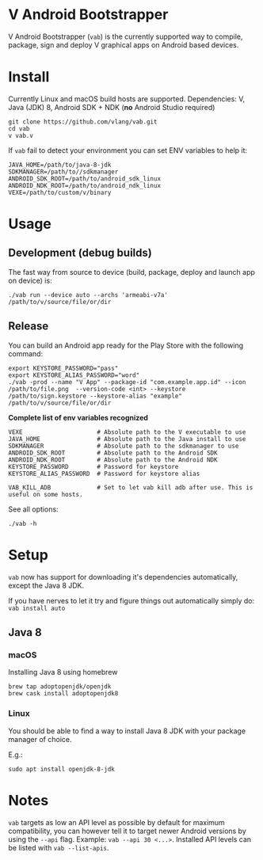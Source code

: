 # V Android Bootstrapper

V Android Bootstrapper (`vab`) is the currently supported way
to compile, package, sign and deploy V graphical apps on Android
based devices.

# Install

Currently Linux and macOS build hosts are supported.
Dependencies: V, Java (JDK) 8, Android SDK + NDK
(**no** Android Studio required)

```
git clone https://github.com/vlang/vab.git
cd vab
v vab.v
```

If `vab` fail to detect your environment you can set ENV variables
to help it:
```
JAVA_HOME=/path/to/java-8-jdk
SDKMANAGER=/path/to//sdkmanager
ANDROID_SDK_ROOT=/path/to/android_sdk_linux
ANDROID_NDK_ROOT=/path/to/android_ndk_linux
VEXE=/path/to/custom/v/binary
```

# Usage

## Development (debug builds)

The fast way from source to device (build, package, deploy and launch app on device) is:
```
./vab run --device auto --archs 'armeabi-v7a' /path/to/v/source/file/or/dir
```

## Release

You can build an Android app ready for the Play Store with the following command:
```
export KEYSTORE_PASSWORD="pass"
export KEYSTORE_ALIAS_PASSWORD="word"
./vab -prod --name "V App" --package-id "com.example.app.id" --icon /path/to/file.png  --version-code <int> --keystore /path/to/sign.keystore --keystore-alias "example" /path/to/v/source/file/or/dir
```


**Complete list of env variables recognized**
```
VEXE                     # Absolute path to the V executable to use
JAVA_HOME                # Absolute path to the Java install to use
SDKMANAGER               # Absolute path to the sdkmanager to use
ANDROID_SDK_ROOT         # Absolute path to the Android SDK
ANDROID_NDK_ROOT         # Absolute path to the Android NDK
KEYSTORE_PASSWORD        # Password for keystore
KEYSTORE_ALIAS_PASSWORD  # Password for keystore alias

VAB_KILL_ADB             # Set to let vab kill adb after use. This is useful on some hosts.
```

See all options:
```
./vab -h
```

# Setup

`vab` now has support for downloading it's dependencies automatically, except the Java 8 JDK.

If you have nerves to let it try and figure things out automatically simply do:
`vab install auto`

## Java 8

### macOS

Installing Java 8 using homebrew

```
brew tap adoptopenjdk/openjdk
brew cask install adoptopenjdk8
```

### Linux

You should be able to find a way to install Java 8 JDK with your package manager of choice.

E.g.:
```
sudo apt install openjdk-8-jdk
```

# Notes
`vab` targets as low an API level as possible by default for maximum compatibility, you can however tell it to target newer Android versions by using the `--api` flag. Example: `vab --api 30 <...>`.
Installed API levels can be listed with `vab --list-apis`.
